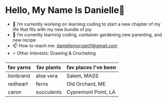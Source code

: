 # Hello, My Name Is Danielle👋



- 🔭 I’m currently working on learning coding to start a new chapter of my life that fits with my new bundle of joy
- 🌱 I’m currently learning coding, container gardening,new parenting, and new recipe
- 📫 How to reach me: daniellemorvant1@gmail.com
- ⚡ Other Interests: Drawing & Crocheting


|fav yarns|fav plants|fav places I've been|
|---------|----------|--------------------|
|lionbrand|aloe vera |Salem, MASS         |
|redheart |ferns     |Old Orchard, ME     |
|caron    |succulents|Cypremont Point, LA |
